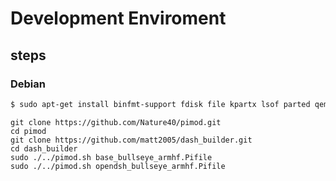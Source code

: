 # Development Enviroment

## steps

### Debian
```bash
$ sudo apt-get install binfmt-support fdisk file kpartx lsof parted qemu qemu-user-static unzip p7zip-full wget xz-utils units
```

```
git clone https://github.com/Nature40/pimod.git
cd pimod
git clone https://github.com/matt2005/dash_builder.git
cd dash_builder
sudo ./../pimod.sh base_bullseye_armhf.Pifile
sudo ./../pimod.sh opendsh_bullseye_armhf.Pifile
```
